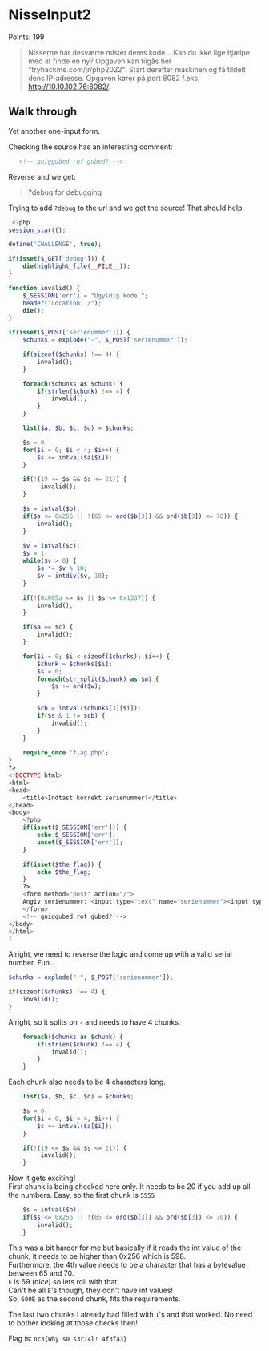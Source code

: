 # NisseInput2

Points: 199

> Nisserne har desværre mistet deres kode... Kan du ikke lige hjælpe med at finde en ny?
> Opgaven kan tilgås her "tryhackme.com/jr/php2022". Start derefter maskinen og få tildelt dens IP-adresse. Opgaven kører på port 8082 f.eks. http://10.10.102.76:8082/.

## Walk through

Yet another one-input form.

Checking the source has an interesting comment:

```html
   <!-- gniggubed rof gubed? -->
```

Reverse and we get:
> ?debug for debugging

Trying to add `?debug` to the url and we get the source! That should help.

```php
 <?php
session_start();

define('CHALLENGE', true);

if(isset($_GET['debug'])) {
    die(highlight_file(__FILE__));
}

function invalid() {
    $_SESSION['err'] = "Ugyldig kode.";
    header("Location: /");
    die();
}

if(isset($_POST['serienummer'])) {
    $chunks = explode("-", $_POST['serienummer']);

    if(sizeof($chunks) !== 4) {
        invalid();
    }

    foreach($chunks as $chunk) {
        if(strlen($chunk) !== 4) {
            invalid();
        }
    }

    list($a, $b, $c, $d) = $chunks;

    $s = 0;
    for($i = 0; $i < 4; $i++) {
        $s += intval($a[$i]);
    }

    if(!(19 <= $s && $s <= 21)) {
         invalid();
    }

    $s = intval($b);
    if($s <= 0x256 || !(65 <= ord($b[3]) && ord($b[3]) <= 70)) {
        invalid();
    }
    
    $v = intval($c);
    $s = 1;
    while($v > 0) {
        $s *= $v % 10;
        $v = intdiv($v, 10);
    }

    if(!(0x005a <= $s || $s <= 0x1337)) {
        invalid();
    }

    if($a == $c) {
        invalid();
    }

    for($i = 0; $i < sizeof($chunks); $i++) {
        $chunk = $chunks[$i];
        $s = 0;
        foreach(str_split($chunk) as $w) {
            $s += ord($w);
        }

        $cb = intval($chunks[3][$i]);
        if($s & 1 != $cb) {
            invalid();
        }
    }
    
    require_once 'flag.php';
}
?>
<!DOCTYPE html>
<html>
<head>
    <title>Indtast korrekt serienummer!</title>
</head>
<body>
    <?php
    if(isset($_SESSION['err'])) {
        echo $_SESSION['err'];
        unset($_SESSION['err']);
    }

    if(isset($the_flag)) {
        echo $the_flag;
    }
    ?>
    <form method="post" action="/">
    Angiv serienummer: <input type="text" name="serienummer"><input type="submit" value="Tjek">
    </form>
    <!-- gniggubed rof gubed? -->
</body>
</html>
1
```

Alright, we need to reverse the logic and come up with a valid serial number. Fun..

```php
$chunks = explode("-", $_POST['serienummer']);

if(sizeof($chunks) !== 4) {
    invalid();
}
```

Alright, so it splits on `-` and needs to have 4 chunks.

```php
    foreach($chunks as $chunk) {
        if(strlen($chunk) !== 4) {
            invalid();
        }
    }
```

Each chunk also needs to be 4 characters long.

```php
    list($a, $b, $c, $d) = $chunks;

    $s = 0;
    for($i = 0; $i < 4; $i++) {
        $s += intval($a[$i]);
    }

    if(!(19 <= $s && $s <= 21)) {
         invalid();
    }
```

Now it gets exciting!  
First chunk is being checked here only. It needs to be 20 if you add up all the numbers.
Easy, so the first chunk is `5555`

```php
    $s = intval($b);
    if($s <= 0x256 || !(65 <= ord($b[3]) && ord($b[3]) <= 70)) {
        invalid();
    }
```

This was a bit harder for me but basically if it reads the int value of the chunk, it needs to be higher than 0x256 which is 598.  
Furthermore, the 4th value needs to be a character that has a bytevalue between 65 and 70.  
`E` is 69 (*nice*) so lets roll with that.  
Can't be all `E`'s though, they don't have int values!  
So, `600E` as the second chunk, fits the requirements.

The last two chunks I already had filled with `1`'s and that worked. No need to bother looking at those checks then!

Flag is: `nc3{Why s0 s3r14l! 4f3fa3}`